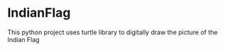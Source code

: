 # IndianFlag
This python project uses turtle library to digitally draw the picture of the Indian Flag
